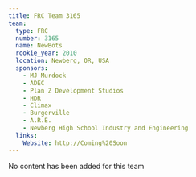 ```yaml
---
title: FRC Team 3165
team:
  type: FRC
  number: 3165
  name: NewBots
  rookie_year: 2010
  location: Newberg, OR, USA
  sponsors:
    - MJ Murdock
    - ADEC
    - Plan Z Development Studios
    - HDR
    - Climax
    - Burgerville
    - A.R.E.
    - Newberg High School Industry and Engineering
  links:
    Website: http://Coming%20Soon
---
```

No content has been added for this team